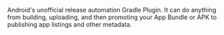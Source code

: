 Android's unofficial release automation Gradle Plugin.
It can do anything from building, uploading, and then promoting your App Bundle or APK to publishing app listings and other metadata.